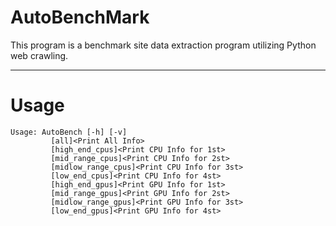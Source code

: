 # AutoBenchMark
This program is a benchmark site data extraction program utilizing Python web crawling.

----------------------------
# Usage
```
Usage: AutoBench [-h] [-v]
         [all]<Print All Info>
         [high_end_cpus]<Print CPU Info for 1st>
         [mid_range_cpus]<Print CPU Info for 2st>
         [midlow_range_cpus]<Print CPU Info for 3st>
         [low_end_cpus]<Print CPU Info for 4st>
         [high_end_gpus]<Print GPU Info for 1st>
         [mid_range_gpus]<Print GPU Info for 2st>
         [midlow_range_gpus]<Print GPU Info for 3st>
         [low_end_gpus]<Print GPU Info for 4st>
```
